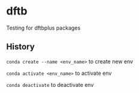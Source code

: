 # dftb
 Testing for dftbplus packages

## History

`conda create --name <env_name>` to create new env

`conda activate <env_name>` to activate env

`conda deactivate` to deactivate env

